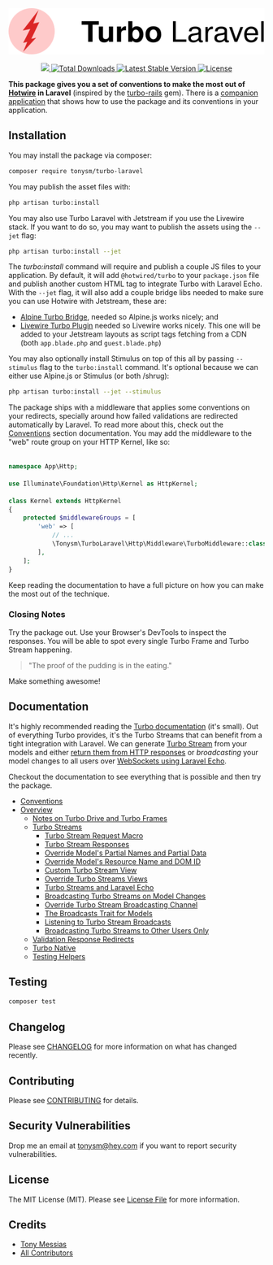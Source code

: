 <p align="center"><img src="/art/turbo-laravel-logo.svg" alt="Logo Turbo Laravel" /></p>

<p align="center">
    <a href="https://github.com/tonysm/turbo-laravel/workflows/Tests/badge.svg">
        <img src="https://img.shields.io/github/workflow/status/tonysm/turbo-laravel/Tests?label=tests" />
    </a>
    <a href="https://packagist.org/packages/tonysm/turbo-laravel">
        <img src="https://img.shields.io/packagist/dt/tonysm/turbo-laravel" alt="Total Downloads">
    </a>
    <a href="https://packagist.org/packages/tonysm/turbo-laravel">
        <img src="https://img.shields.io/packagist/v/tonysm/turbo-laravel" alt="Latest Stable Version">
    </a>
    <a href="https://packagist.org/packages/tonysm/turbo-laravel">
        <img src="https://img.shields.io/packagist/l/tonysm/turbo-laravel" alt="License">
    </a>
</p>

**This package gives you a set of conventions to make the most out of [Hotwire](https://hotwire.dev/) in Laravel** (inspired by the [turbo-rails](https://github.com/hotwired/turbo-rails) gem). There is a [companion application](https://github.com/tonysm/turbo-demo-app) that shows how to use the package and its conventions in your application.

<a name="installation"></a>
## Installation

You may install the package via composer:

```bash
composer require tonysm/turbo-laravel
```

You may publish the asset files with:

```bash
php artisan turbo:install
```

You may also use Turbo Laravel with Jetstream if you use the Livewire stack. If you want to do so, you may want to publish the assets using the `--jet` flag:

```bash
php artisan turbo:install --jet
```

The *turbo:install* command will require and publish a couple JS files to your application. By default, it will add `@hotwired/turbo` to your `package.json` file and publish another custom HTML tag to integrate Turbo with Laravel Echo. With the `--jet` flag, it will also add a couple bridge libs needed to make sure you can use Hotwire with Jetstream, these are:

* [Alpine Turbo Bridge](https://github.com/SimoTod/alpine-turbo-drive-adapter), needed so Alpine.js works nicely; and
* [Livewire Turbo Plugin](https://github.com/livewire/turbolinks) needed so Livewire works nicely. This one will be added to your Jetstream layouts as script tags fetching from a CDN (both `app.blade.php` and `guest.blade.php`)

You may also optionally install Stimulus on top of this all by passing `--stimulus` flag to the `turbo:install` command. It's optional because we can either use Alpine.js or Stimulus (or both /shrug):

```bash
php artisan turbo:install --jet --stimulus
```

The package ships with a middleware that applies some conventions on your redirects, specially around how failed validations are redirected automatically by Laravel. To read more about this, check out the [Conventions](./docs/CONVENTIONS.md#conventions) section documentation. You may add the middleware to the "web" route group on your HTTP Kernel, like so:

```php

namespace App\Http;

use Illuminate\Foundation\Http\Kernel as HttpKernel;

class Kernel extends HttpKernel
{
    protected $middlewareGroups = [
        'web' => [
            // ...
            \Tonysm\TurboLaravel\Http\Middleware\TurboMiddleware::class,
        ],
    ];
}
```

Keep reading the documentation to have a full picture on how you can make the most out of the technique.

### Closing Notes

Try the package out. Use your Browser's DevTools to inspect the responses. You will be able to spot every single Turbo Frame and Turbo Stream happening.

> "The proof of the pudding is in the eating."

Make something awesome!

<a name="documentation"></a>
## Documentation

It's highly recommended reading the [Turbo documentation](https://turbo.hotwire.dev/) (it's small). Out of everything Turbo provides, it's the Turbo Streams that can benefit from a tight integration with Laravel. We can generate [Turbo Stream](./docs/OVERVIEW.md#turbo-streams) from your models and either [return them from HTTP responses](./docs/OVERVIEW.md#turbo-stream-request-macro) or *broadcasting* your model changes to all users over [WebSockets using Laravel Echo](./docs/OVERVIEW.md#turbo-streams-and-laravel-echo).

Checkout the documentation to see everything that is possible and then try the package.

* [Conventions](./docs/CONVENTIONS.md#conventions)
* [Overview](./docs/OVERVIEW.md#overview)
    * [Notes on Turbo Drive and Turbo Frames](./docs/OVERVIEW.md#notes-on-turbo-drive-and-turbo-frames)
    * [Turbo Streams](./docs/OVERVIEW.md#turbo-streams)
        * [Turbo Stream Request Macro](./docs/OVERVIEW.md#wants-turbo-stream)
        * [Turbo Stream Responses](./docs/OVERVIEW.md#turbo-stream-response)
        * [Override Model's Partial Names and Partial Data](./docs/OVERVIEW.md#override-turbo-stream-partials-and-data)
        * [Override Model's Resource Name and DOM ID](./docs/OVERVIEW.md#override-turbo-stream-resource-and-dom-id)
        * [Custom Turbo Stream View](./docs/OVERVIEW.md#turbo-stream-view)
        * [Override Turbo Streams Views](./docs/OVERVIEW.md#override-turbo-stream-views)
        * [Turbo Streams and Laravel Echo](./docs/OVERVIEW.md#turbo-streams-and-laravel-echo)
        * [Broadcasting Turbo Streams on Model Changes](./docs/OVERVIEW.md#turbo-stream-broadcasting-with-events)
        * [Override Turbo Stream Broadcasting Channel](./docs/OVERVIEW.md#turbo-stream-broadcasting-destination)
        * [The Broadcasts Trait for Models](./docs/OVERVIEW.md#turbo-stream-broadcasting-using-trait)
        * [Listening to Turbo Stream Broadcasts](./docs/OVERVIEW.md#turbo-streams-listening-to-echo-events)
        * [Broadcasting Turbo Streams to Other Users Only](./docs/OVERVIEW.md#broadcast-to-others)
    * [Validation Response Redirects](./docs/OVERVIEW.md#validation-responses)
    * [Turbo Native](./docs/OVERVIEW.md#turbo-native)
    * [Testing Helpers](./docs/OVERVIEW.md#testing-helpers)

## Testing

```bash
composer test
```

## Changelog

Please see [CHANGELOG](CHANGELOG.md) for more information on what has changed recently.

## Contributing

Please see [CONTRIBUTING](.github/CONTRIBUTING.md) for details.

## Security Vulnerabilities

Drop me an email at [tonysm@hey.com](mailto:tonysm@hey.com?subject=Security%20Vulnerability) if you want to report
security vulnerabilities.

## License

The MIT License (MIT). Please see [License File](LICENSE.md) for more information.

## Credits

- [Tony Messias](https://github.com/tonysm)
- [All Contributors](./CONTRIBUTORS.md)
